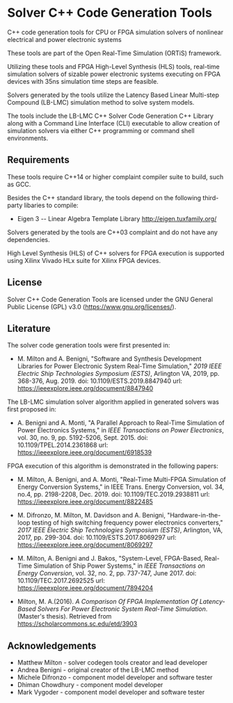# Solver C++ Code Generation Tools
C++ code generation tools for CPU or FPGA simulation solvers of nonlinear electrical and power electronic systems

These tools are part of the Open Real-Time Simulation (ORTiS) framework.

Utilizing these tools and FPGA High-Level Synthesis (HLS) tools, real-time simulation solvers of sizable power electronic systems executing on FPGA devices with 35ns simulation time steps are feasible.

Solvers generated by the tools utilize the Latency Based Linear Multi-step Compound (LB-LMC) simulation method to solve system models.

The tools include the LB-LMC C++ Solver Code Generation C++ Library along with a Command Line Interface (CLI) executable to allow creation of simulation solvers via either C++ programming or command shell environments.

## Requirements

These tools require C++14 or higher complaint compiler suite to build, such as GCC.

Besides the C++ standard library, the tools depend on the following third-party libaries to compile:

  * Eigen 3 -- Linear Algebra Template Library
http://eigen.tuxfamily.org/

Solvers generated by the tools are C++03 complaint and do not have any dependencies.

High Level Synthesis (HLS) of C++ solvers for FPGA execution is supported using Xilinx Vivado HLx suite for Xilinx FPGA devices.

## License

Solver C++ Code Generation Tools are licensed under the GNU General Public License (GPL) v3.0 (https://www.gnu.org/licenses/).

## Literature 
  
The solver code generation tools were first presented in:

* M. Milton and A. Benigni, "Software and Synthesis Development Libraries for Power Electronic System Real-Time Simulation," *2019 IEEE Electric Ship Technologies Symposium (ESTS)*, Arlington VA, 2019, pp. 368-376, Aug. 2019.
doi: 10.1109/ESTS.2019.8847940
url: https://ieeexplore.ieee.org/document/8847940
  
The LB-LMC simulation solver algorithm applied in generated solvers was first proposed in:  

 * A. Benigni and A. Monti, "A Parallel Approach to Real-Time Simulation of Power Electronics Systems," in *IEEE Transactions on Power Electronics*, vol. 30, no. 9, pp. 5192-5206, Sept. 2015.
doi: 10.1109/TPEL.2014.2361868
url: https://ieeexplore.ieee.org/document/6918539

FPGA execution of this algorithm is demonstrated in the following papers: 

* M. Milton, A. Benigni, and A. Monti, "Real-Time Multi-FPGA Simulation of Energy Conversion Systems," in IEEE Trans. Energy Conversion, vol. 34, no.4, pp. 2198-2208, Dec. 2019.
doi:  10.1109/TEC.2019.2938811
url: https://ieeexplore.ieee.org/document/8822485

* M. Difronzo, M. Milton, M. Davidson and A. Benigni, "Hardware-in-the-loop testing of high switching frequency power electronics converters," *2017 IEEE Electric Ship Technologies Symposium (ESTS)*, Arlington, VA, 2017, pp. 299-304.
doi: 10.1109/ESTS.2017.8069297
url: https://ieeexplore.ieee.org/document/8069297

 * M. Milton, A. Benigni and J. Bakos, "System-Level, FPGA-Based, Real-Time Simulation of Ship Power Systems," in *IEEE Transactions on Energy Conversion*, vol. 32, no. 2, pp. 737-747, June 2017.
doi: 10.1109/TEC.2017.2692525
url: https://ieeexplore.ieee.org/document/7894204
 
 * Milton, M. A.(2016). *A Comparison Of FPGA Implementation Of Latency-Based Solvers For Power Electronic System Real-Time Simulation*. (Master's thesis). Retrieved from https://scholarcommons.sc.edu/etd/3903

## Acknowledgements
* Matthew Milton - solver codegen tools creator and lead developer
* Andrea Benigni - original creator of the LB-LMC method
* Michele Difronzo - component model developer and software tester
* Dhiman Chowdhury - component model developer
* Mark Vygoder - component model developer and software tester




